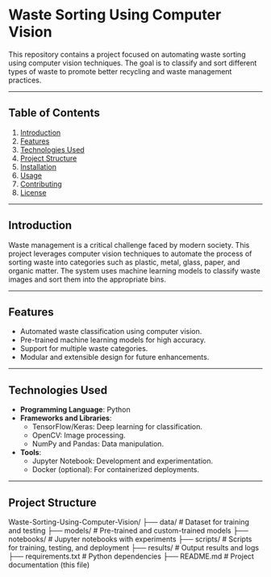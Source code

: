# Waste Sorting Using Computer Vision

This repository contains a project focused on automating waste sorting using computer vision techniques. The goal is to classify and sort different types of waste to promote better recycling and waste management practices.

---

## Table of Contents
1. [Introduction](#introduction)
2. [Features](#features)
3. [Technologies Used](#technologies-used)
4. [Project Structure](#project-structure)
5. [Installation](#installation)
6. [Usage](#usage)
7. [Contributing](#contributing)
8. [License](#license)

---

## Introduction

Waste management is a critical challenge faced by modern society. This project leverages computer vision techniques to automate the process of sorting waste into categories such as plastic, metal, glass, paper, and organic matter. The system uses machine learning models to classify waste images and sort them into the appropriate bins.

---

## Features
- Automated waste classification using computer vision.
- Pre-trained machine learning models for high accuracy.
- Support for multiple waste categories.
- Modular and extensible design for future enhancements.

---

## Technologies Used
- **Programming Language**: Python
- **Frameworks and Libraries**:
  - TensorFlow/Keras: Deep learning for classification.
  - OpenCV: Image processing.
  - NumPy and Pandas: Data manipulation.
- **Tools**:
  - Jupyter Notebook: Development and experimentation.
  - Docker (optional): For containerized deployments.

---

## Project Structure
Waste-Sorting-Using-Computer-Vision/ ├── data/ # Dataset for training and testing ├── models/ # Pre-trained and custom-trained models ├── notebooks/ # Jupyter notebooks with experiments ├── scripts/ # Scripts for training, testing, and deployment ├── results/ # Output results and logs ├── requirements.txt # Python dependencies ├── README.md # Project documentation (this file)
